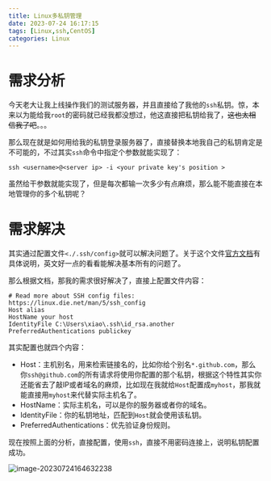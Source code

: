 ```yaml
---
title: Linux多私钥管理
date: 2023-07-24 16:17:15
tags: [Linux,ssh,CentOS]
categories: Linux
---
```


# 需求分析

今天老大让我上线操作我们的测试服务器，并且直接给了我他的`ssh`私钥。惊，本来以为能给我`root`的密码就已经我都没想过，他这直接把私钥给我了，~~这也太相信我了吧~~。。。

那么现在就是如何用给我的私钥登录服务器了，直接替换本地我自己的私钥肯定是不可能的，不过其实`ssh`命令中指定个参数就能实现了：

```
ssh <username>@<server ip> -i <your private key's position >
```

虽然给干参数就能实现了，但是每次都输一次多少有点麻烦，那么能不能直接在本地管理你的多个私钥呢？

# 需求解决

其实通过配置文件`<./.ssh/config>`就可以解决问题了。关于这个文件[官方文档](https://linux.die.net/man/5/ssh_config)有具体说明，英文好一点的看看能解决基本所有的问题了。

那么根据文档，那我的需求很好解决了，直接上配置文件内容：

```
# Read more about SSH config files: https://linux.die.net/man/5/ssh_config
Host alias
HostName your host
IdentityFile C:\Users\xiao\.ssh\id_rsa.another
PreferredAuthentications publickey
```

其实配置也就四个内容：

- Host：主机别名，用来检索链接名的，比如你给个别名`*.github.com`，那么你`ssh@github.com`的所有请求将使用你配置的那个私钥，根据这个特性其实你还能省去了敲IP或者域名的麻烦，比如现在我就给`Host`配置成`myhost`，那我就能直接用`myhost`来代替实际主机名了。
- HostName：实际主机名，可以是你的服务器或者你的域名。
-  IdentityFile：你的私钥地址，匹配到`Host`就会使用该私钥。
- PreferredAuthentications：优先验证身份规则。

现在按照上面的分析，直接配置，使用`ssh`，直接不用密码连接上，说明私钥配置成功。

![image-20230724164632238](https://gitlab.com/Echo-xzp/Resource/-/raw/main/img/2023/07/24_16_46_42_image-20230724164632238.png)
